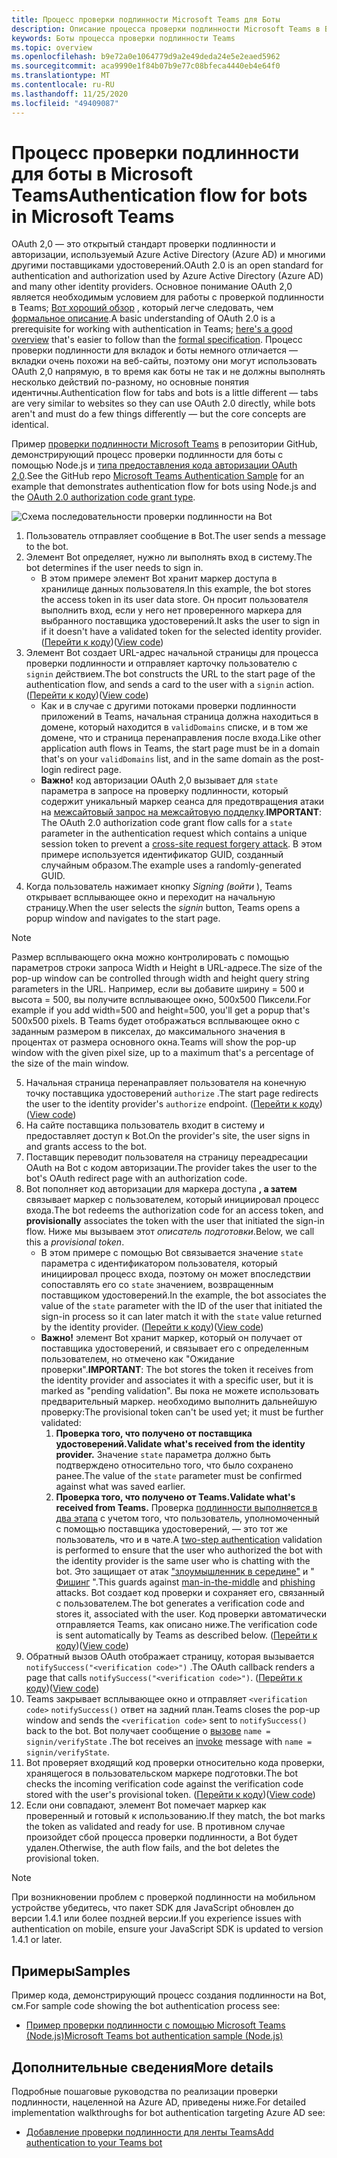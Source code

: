 ```yaml
---
title: Процесс проверки подлинности Microsoft Teams для Боты
description: Описание процесса проверки подлинности Microsoft Teams в Боты
keywords: Боты процесса проверки подлинности Teams
ms.topic: overview
ms.openlocfilehash: b9e72a0e1064779d9a2e49deda24e5e2eaed5962
ms.sourcegitcommit: aca9990e1f84b07b9e77c08bfeca4440eb4e64f0
ms.translationtype: MT
ms.contentlocale: ru-RU
ms.lasthandoff: 11/25/2020
ms.locfileid: "49409087"
---
```

# <a name="authentication-flow-for-bots-in-microsoft-teams"></a><span data-ttu-id="fc795-104">Процесс проверки подлинности для боты в Microsoft Teams</span><span class="sxs-lookup"><span data-stu-id="fc795-104">Authentication flow for bots in Microsoft Teams</span></span>

<span data-ttu-id="fc795-105">OAuth 2,0 — это открытый стандарт проверки подлинности и авторизации, используемый Azure Active Directory (Azure AD) и многими другими поставщиками удостоверений.</span><span class="sxs-lookup"><span data-stu-id="fc795-105">OAuth 2.0 is an open standard for authentication and authorization used by Azure Active Directory (Azure AD) and many other identity providers.</span></span> <span data-ttu-id="fc795-106">Основное понимание OAuth 2,0 является необходимым условием для работы с проверкой подлинности в Teams; [Вот хороший обзор](https://aaronparecki.com/oauth-2-simplified/) , который легче следовать, чем [формальное описание](https://oauth.net/2/).</span><span class="sxs-lookup"><span data-stu-id="fc795-106">A basic understanding of OAuth 2.0 is a prerequisite for working with authentication in Teams; [here's a good overview](https://aaronparecki.com/oauth-2-simplified/) that's easier to follow than the [formal specification](https://oauth.net/2/).</span></span> <span data-ttu-id="fc795-107">Процесс проверки подлинности для вкладок и боты немного отличается — вкладки очень похожи на веб-сайты, поэтому они могут использовать OAuth 2,0 напрямую, в то время как боты не так и не должны выполнять несколько действий по-разному, но основные понятия идентичны.</span><span class="sxs-lookup"><span data-stu-id="fc795-107">Authentication flow for tabs and bots is a little different — tabs are very similar to websites so they can use OAuth 2.0 directly, while bots aren't and must do a few things differently — but the core concepts are identical.</span></span>

<span data-ttu-id="fc795-108">Пример [проверки подлинности Microsoft Teams](https://github.com/OfficeDev/microsoft-teams-sample-auth-node) в репозитории GitHub, демонстрирующий процесс проверки подлинности для боты с помощью Node.js и [типа предоставления кода авторизации OAuth 2,0](https://oauth.net/2/grant-types/authorization-code/).</span><span class="sxs-lookup"><span data-stu-id="fc795-108">See the GitHub repo [Microsoft Teams Authentication Sample](https://github.com/OfficeDev/microsoft-teams-sample-auth-node) for an example that demonstrates authentication flow for bots using Node.js and the [OAuth 2.0 authorization code grant type](https://oauth.net/2/grant-types/authorization-code/).</span></span>

![Схема последовательности проверки подлинности на Bot](../../../assets/images/authentication/bot_auth_sequence_diagram.png)

1. <span data-ttu-id="fc795-110">Пользователь отправляет сообщение в Bot.</span><span class="sxs-lookup"><span data-stu-id="fc795-110">The user sends a message to the bot.</span></span>
2. <span data-ttu-id="fc795-111">Элемент Bot определяет, нужно ли выполнять вход в систему.</span><span class="sxs-lookup"><span data-stu-id="fc795-111">The bot determines if the user needs to sign in.</span></span>
    * <span data-ttu-id="fc795-112">В этом примере элемент Bot хранит маркер доступа в хранилище данных пользователя.</span><span class="sxs-lookup"><span data-stu-id="fc795-112">In this example, the bot stores the access token in its user data store.</span></span> <span data-ttu-id="fc795-113">Он просит пользователя выполнить вход, если у него нет проверенного маркера для выбранного поставщика удостоверений.</span><span class="sxs-lookup"><span data-stu-id="fc795-113">It asks the user to sign in if it doesn't have a validated token for the selected identity provider.</span></span> <span data-ttu-id="fc795-114">([Перейти к коду](https://github.com/OfficeDev/microsoft-teams-sample-auth-node/blob/469952a26d618dbf884a3be53c7d921cc580b1e2/src/utils/AuthenticationUtils.ts#L58-L76))</span><span class="sxs-lookup"><span data-stu-id="fc795-114">([View code](https://github.com/OfficeDev/microsoft-teams-sample-auth-node/blob/469952a26d618dbf884a3be53c7d921cc580b1e2/src/utils/AuthenticationUtils.ts#L58-L76))</span></span>
3. <span data-ttu-id="fc795-115">Элемент Bot создает URL-адрес начальной страницы для процесса проверки подлинности и отправляет карточку пользователю с `signin` действием.</span><span class="sxs-lookup"><span data-stu-id="fc795-115">The bot constructs the URL to the start page of the authentication flow, and sends a card to the user with a `signin` action.</span></span> <span data-ttu-id="fc795-116">([Перейти к коду](https://github.com/OfficeDev/microsoft-teams-sample-auth-node/blob/469952a26d618dbf884a3be53c7d921cc580b1e2/src/dialogs/BaseIdentityDialog.ts#L160-L190))</span><span class="sxs-lookup"><span data-stu-id="fc795-116">([View code](https://github.com/OfficeDev/microsoft-teams-sample-auth-node/blob/469952a26d618dbf884a3be53c7d921cc580b1e2/src/dialogs/BaseIdentityDialog.ts#L160-L190))</span></span>
    * <span data-ttu-id="fc795-117">Как и в случае с другими потоками проверки подлинности приложений в Teams, начальная страница должна находиться в домене, который находится в `validDomains` списке, и в том же домене, что и страница перенаправления после входа.</span><span class="sxs-lookup"><span data-stu-id="fc795-117">Like other application auth flows in Teams, the start page must be in a domain that's on your `validDomains` list, and in the same domain as the post-login redirect page.</span></span>
    * <span data-ttu-id="fc795-118">**Важно!** код авторизации OAuth 2,0 вызывает для `state` параметра в запросе на проверку подлинности, который содержит уникальный маркер сеанса для предотвращения атаки на [межсайтовый запрос на межсайтовую подделку](https://en.wikipedia.org/wiki/Cross-site_request_forgery).</span><span class="sxs-lookup"><span data-stu-id="fc795-118">**IMPORTANT**: The OAuth 2.0 authorization code grant flow calls for a `state` parameter in the authentication request which contains a unique session token to prevent a [cross-site request forgery attack](https://en.wikipedia.org/wiki/Cross-site_request_forgery).</span></span> <span data-ttu-id="fc795-119">В этом примере используется идентификатор GUID, созданный случайным образом.</span><span class="sxs-lookup"><span data-stu-id="fc795-119">The example uses a randomly-generated GUID.</span></span>
4. <span data-ttu-id="fc795-120">Когда пользователь нажимает кнопку *Signing (войти* ), Teams открывает всплывающее окно и переходит на начальную страницу.</span><span class="sxs-lookup"><span data-stu-id="fc795-120">When the user selects the *signin* button, Teams opens a popup window and navigates to the start page.</span></span>
> [!NOTE]
> <span data-ttu-id="fc795-121">Размер всплывающего окна можно контролировать с помощью параметров строки запроса Width и Height в URL-адресе.</span><span class="sxs-lookup"><span data-stu-id="fc795-121">The size of the pop-up window can be controlled through width and height query string parameters in the URL.</span></span> <span data-ttu-id="fc795-122">Например, если вы добавите ширину = 500 и высота = 500, вы получите всплывающее окно, 500x500 Пиксели.</span><span class="sxs-lookup"><span data-stu-id="fc795-122">For example if you add width=500 and height=500, you'll get a popup that's 500x500 pixels.</span></span> <span data-ttu-id="fc795-123">В Teams будет отображаться всплывающее окно с заданным размером в пикселах, до максимального значения в процентах от размера основного окна.</span><span class="sxs-lookup"><span data-stu-id="fc795-123">Teams will show the pop-up window with the given pixel size, up to a maximum that's a percentage of the size of the main window.</span></span>
5. <span data-ttu-id="fc795-124">Начальная страница перенаправляет пользователя на конечную точку поставщика удостоверений `authorize` .</span><span class="sxs-lookup"><span data-stu-id="fc795-124">The start page redirects the user to the identity provider's `authorize` endpoint.</span></span> <span data-ttu-id="fc795-125">([Перейти к коду](https://github.com/OfficeDev/microsoft-teams-sample-auth-node/blob/469952a26d618dbf884a3be53c7d921cc580b1e2/public/html/auth-start.html#L51-L56))</span><span class="sxs-lookup"><span data-stu-id="fc795-125">([View code](https://github.com/OfficeDev/microsoft-teams-sample-auth-node/blob/469952a26d618dbf884a3be53c7d921cc580b1e2/public/html/auth-start.html#L51-L56))</span></span>
6. <span data-ttu-id="fc795-126">На сайте поставщика пользователь входит в систему и предоставляет доступ к Bot.</span><span class="sxs-lookup"><span data-stu-id="fc795-126">On the provider's site, the user signs in and grants access to the bot.</span></span>
7. <span data-ttu-id="fc795-127">Поставщик переводит пользователя на страницу переадресации OAuth на Bot с кодом авторизации.</span><span class="sxs-lookup"><span data-stu-id="fc795-127">The provider takes the user to the bot's OAuth redirect page with an authorization code.</span></span>
8. <span data-ttu-id="fc795-128">Bot пополняет код авторизации для маркера доступа **, а затем** связывает маркер с пользователем, который инициировал процесс входа.</span><span class="sxs-lookup"><span data-stu-id="fc795-128">The bot redeems the authorization code for an access token, and **provisionally** associates the token with the user that initiated the sign-in flow.</span></span> <span data-ttu-id="fc795-129">Ниже мы вызываем этот *описатель подготовки*.</span><span class="sxs-lookup"><span data-stu-id="fc795-129">Below, we call this a *provisional token*.</span></span>
    * <span data-ttu-id="fc795-130">В этом примере с помощью Bot связывается значение `state` параметра с идентификатором пользователя, который инициировал процесс входа, поэтому он может впоследствии сопоставлять его со `state` значением, возвращенным поставщиком удостоверений.</span><span class="sxs-lookup"><span data-stu-id="fc795-130">In the example, the bot associates the value of the `state` parameter with the ID of the user that initiated the sign-in process so it can later match it with the `state` value returned by the identity provider.</span></span> <span data-ttu-id="fc795-131">([Перейти к коду](https://github.com/OfficeDev/microsoft-teams-sample-auth-node/blob/469952a26d618dbf884a3be53c7d921cc580b1e2/src/AuthBot.ts#L70-L99))</span><span class="sxs-lookup"><span data-stu-id="fc795-131">([View code](https://github.com/OfficeDev/microsoft-teams-sample-auth-node/blob/469952a26d618dbf884a3be53c7d921cc580b1e2/src/AuthBot.ts#L70-L99))</span></span>
    * <span data-ttu-id="fc795-132">**Важно!** элемент Bot хранит маркер, который он получает от поставщика удостоверений, и связывает его с определенным пользователем, но отмечено как "Ожидание проверки".</span><span class="sxs-lookup"><span data-stu-id="fc795-132">**IMPORTANT**: The bot stores the token it receives from the identity provider and associates it with a specific user, but it is marked as "pending validation".</span></span> <span data-ttu-id="fc795-133">Вы пока не можете использовать предварительный маркер. необходимо выполнить дальнейшую проверку:</span><span class="sxs-lookup"><span data-stu-id="fc795-133">The provisional token can't be used yet; it must be further validated:</span></span>
      1. <span data-ttu-id="fc795-134">**Проверка того, что получено от поставщика удостоверений.**</span><span class="sxs-lookup"><span data-stu-id="fc795-134">**Validate what's received from the identity provider.**</span></span> <span data-ttu-id="fc795-135">Значение `state` параметра должно быть подтверждено относительно того, что было сохранено ранее.</span><span class="sxs-lookup"><span data-stu-id="fc795-135">The value of the `state` parameter must be confirmed against what was saved earlier.</span></span> 
      1. <span data-ttu-id="fc795-136">**Проверка того, что получено от Teams.**</span><span class="sxs-lookup"><span data-stu-id="fc795-136">**Validate what's received from Teams.**</span></span> <span data-ttu-id="fc795-137">Проверка [подлинности выполняется в два этапа](https://en.wikipedia.org/wiki/Man-in-the-middle_attack) с учетом того, что пользователь, уполномоченный с помощью поставщика удостоверений, — это тот же пользователь, что и в чате.</span><span class="sxs-lookup"><span data-stu-id="fc795-137">A [two-step authentication](https://en.wikipedia.org/wiki/Man-in-the-middle_attack) validation is performed to ensure that the user who authorized the bot with the identity provider is the same user who is chatting with the bot.</span></span> <span data-ttu-id="fc795-138">Это защищает от атак ["злоумышленник в середине"](https://en.wikipedia.org/wiki/Man-in-the-middle_attack) и " [Фишинг](https://en.wikipedia.org/wiki/Phishing) ".</span><span class="sxs-lookup"><span data-stu-id="fc795-138">This guards against [man-in-the-middle](https://en.wikipedia.org/wiki/Man-in-the-middle_attack) and [phishing](https://en.wikipedia.org/wiki/Phishing) attacks.</span></span> <span data-ttu-id="fc795-139">Bot создает код проверки и сохраняет его, связанный с пользователем.</span><span class="sxs-lookup"><span data-stu-id="fc795-139">The bot generates a verification code and stores it, associated with the user.</span></span> <span data-ttu-id="fc795-140">Код проверки автоматически отправляется Teams, как описано ниже.</span><span class="sxs-lookup"><span data-stu-id="fc795-140">The verification code is sent automatically by Teams as described below.</span></span> <span data-ttu-id="fc795-141">([Перейти к коду](https://github.com/OfficeDev/microsoft-teams-sample-auth-node/blob/469952a26d618dbf884a3be53c7d921cc580b1e2/src/AuthBot.ts#L100-L113))</span><span class="sxs-lookup"><span data-stu-id="fc795-141">([View code](https://github.com/OfficeDev/microsoft-teams-sample-auth-node/blob/469952a26d618dbf884a3be53c7d921cc580b1e2/src/AuthBot.ts#L100-L113))</span></span>
9. <span data-ttu-id="fc795-142">Обратный вызов OAuth отображает страницу, которая вызывается `notifySuccess("<verification code>")` .</span><span class="sxs-lookup"><span data-stu-id="fc795-142">The OAuth callback renders a page that calls `notifySuccess("<verification code>")`.</span></span> <span data-ttu-id="fc795-143">([Перейти к коду](https://github.com/OfficeDev/microsoft-teams-sample-auth-node/blob/master/src/views/oauth-callback-success.hbs))</span><span class="sxs-lookup"><span data-stu-id="fc795-143">([View code](https://github.com/OfficeDev/microsoft-teams-sample-auth-node/blob/master/src/views/oauth-callback-success.hbs))</span></span>
10. <span data-ttu-id="fc795-144">Teams закрывает всплывающее окно и отправляет `<verification code>` `notifySuccess()` ответ на задний план.</span><span class="sxs-lookup"><span data-stu-id="fc795-144">Teams closes the pop-up window and sends the `<verification code>` sent to `notifySuccess()` back to the bot.</span></span> <span data-ttu-id="fc795-145">Bot получает сообщение о [вызове](/bot-framework/dotnet/bot-builder-dotnet-activities#invoke) `name = signin/verifyState` .</span><span class="sxs-lookup"><span data-stu-id="fc795-145">The bot receives an [invoke](/bot-framework/dotnet/bot-builder-dotnet-activities#invoke) message with `name = signin/verifyState`.</span></span>
11. <span data-ttu-id="fc795-146">Bot проверяет входящий код проверки относительно кода проверки, хранящегося в пользовательском маркере подготовки.</span><span class="sxs-lookup"><span data-stu-id="fc795-146">The bot checks the incoming verification code against the verification code stored with the user's provisional token.</span></span> <span data-ttu-id="fc795-147">([Перейти к коду](https://github.com/OfficeDev/microsoft-teams-sample-auth-node/blob/469952a26d618dbf884a3be53c7d921cc580b1e2/src/dialogs/BaseIdentityDialog.ts#L127-L140))</span><span class="sxs-lookup"><span data-stu-id="fc795-147">([View code](https://github.com/OfficeDev/microsoft-teams-sample-auth-node/blob/469952a26d618dbf884a3be53c7d921cc580b1e2/src/dialogs/BaseIdentityDialog.ts#L127-L140))</span></span>
12. <span data-ttu-id="fc795-148">Если они совпадают, элемент Bot помечает маркер как проверенный и готовый к использованию.</span><span class="sxs-lookup"><span data-stu-id="fc795-148">If they match, the bot marks the token as validated and ready for use.</span></span> <span data-ttu-id="fc795-149">В противном случае произойдет сбой процесса проверки подлинности, а Bot будет удален.</span><span class="sxs-lookup"><span data-stu-id="fc795-149">Otherwise, the auth flow fails, and the bot deletes the provisional token.</span></span>

> [!NOTE]
> <span data-ttu-id="fc795-150">При возникновении проблем с проверкой подлинности на мобильном устройстве убедитесь, что пакет SDK для JavaScript обновлен до версии 1.4.1 или более поздней версии.</span><span class="sxs-lookup"><span data-stu-id="fc795-150">If you experience issues with authentication on mobile, ensure your JavaScript SDK is updated to version 1.4.1 or later.</span></span>

## <a name="samples"></a><span data-ttu-id="fc795-151">Примеры</span><span class="sxs-lookup"><span data-stu-id="fc795-151">Samples</span></span>

<span data-ttu-id="fc795-152">Пример кода, демонстрирующий процесс создания подлинности на Bot, см.</span><span class="sxs-lookup"><span data-stu-id="fc795-152">For sample code showing the bot authentication process see:</span></span>

* [<span data-ttu-id="fc795-153">Пример проверки подлинности с помощью Microsoft Teams (Node.js)</span><span class="sxs-lookup"><span data-stu-id="fc795-153">Microsoft Teams bot authentication sample (Node.js)</span></span>](https://github.com/OfficeDev/microsoft-teams-sample-auth-node)

## <a name="more-details"></a><span data-ttu-id="fc795-154">Дополнительные сведения</span><span class="sxs-lookup"><span data-stu-id="fc795-154">More details</span></span>

<span data-ttu-id="fc795-155">Подробные пошаговые руководства по реализации проверки подлинности, нацеленной на Azure AD, приведены ниже.</span><span class="sxs-lookup"><span data-stu-id="fc795-155">For detailed implementation walkthroughs for bot authentication targeting Azure AD see:</span></span>

* [<span data-ttu-id="fc795-156">Добавление проверки подлинности для ленты Teams</span><span class="sxs-lookup"><span data-stu-id="fc795-156">Add authentication to your Teams bot</span></span>](add-authentication.md)
